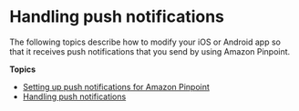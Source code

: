 # Handling push notifications<a name="integrate-push"></a>

The following topics describe how to modify your iOS or Android app so that it receives push notifications that you send by using Amazon Pinpoint\.

**Topics**
+ [Setting up push notifications for Amazon Pinpoint](mobile-push.md)
+ [Handling push notifications](integrate-push-services.md)